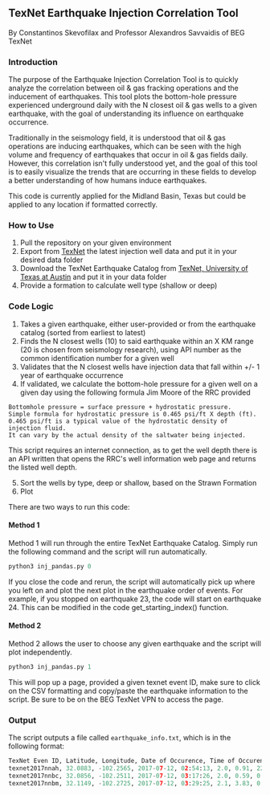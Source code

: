 ## TexNet Earthquake Injection Correlation Tool 
By Constantinos Skevofilax and Professor Alexandros Savvaidis of BEG TexNet

### Introduction 
The purpose of the Earthquake Injection Correlation Tool is to quickly analyze the correlation between oil & gas fracking operations and the inducement of earthquakes. This tool plots the bottom-hole pressure experienced underground daily with the N closest oil & gas wells to a given earthquake, with the goal of understanding its influence on earthquake occurrence.

Traditionally in the seismology field, it is understood that oil & gas operations are inducing earthquakes, which can be seen with the high volume and frequency of earthquakes that occur in oil & gas fields daily. However, this correlation isn't fully understood yet, and the goal of this tool is to easily visualize the trends that are occurring in these fields to develop a better understanding of how humans induce earthquakes. 

This code is currently applied for the Midland Basin, Texas but could be applied to any location if formatted correctly. 

### How to Use 

1. Pull the repository on your given environment
2. Export from [TexNet](https://injection.texnet.beg.utexas.edu/) the latest injection well data and put it in your desired data folder 
3. Download the TexNet Earthquake Catalog from [TexNet, University of Texas at Austin](https://www.beg.utexas.edu/texnet-cisr/texnet/earthquake-catalog) and put it in your data folder
4. Provide a formation to calculate well type (shallow or deep)

### Code Logic

1. Takes a given earthquake, either user-provided or from the earthquake catalog (sorted from earliest to latest)
2. Finds the N closest wells (10) to said earthquake within an X KM range (20 is chosen from seismology research), using API number as the common identification number for a given well
3. Validates that the N closest wells have injection data that fall within +/- 1 year of earthquake occurrence
4. If validated, we calculate the bottom-hole pressure for a given well on a given day using the following formula Jim Moore of the RRC provided
```
Bottomhole pressure = surface pressure + hydrostatic pressure.
Simple formula for hydrostatic pressure is 0.465 psi/ft X depth (ft).
0.465 psi/ft is a typical value of the hydrostatic density of injection fluid.
It can vary by the actual density of the saltwater being injected.
```

This script requires an internet connection, as to get the well depth there is an API written that opens the RRC's well information web page and returns the listed well depth.

5. Sort the wells by type, deep or shallow, based on the Strawn Formation
6. Plot 

There are two ways to run this code: 

#### Method 1 
Method 1 will run through the entire TexNet Earthquake Catalog. Simply run the following command and the script will run automatically. 

```python
python3 inj_pandas.py 0
```
If you close the code and rerun, the script will automatically pick up where you left on and plot the next plot in the earthquake order of events. For example, if you stopped on earthquake 23, the code will start on earthquake 24. This can be modified in the code get_starting_index() function. 

#### Method 2
Method 2 allows the user to choose any given earthquake and the script will plot independently.

```python
python3 inj_pandas.py 1
```
This will pop up a page, provided a given texnet event ID, make sure to click on the CSV formatting and copy/paste the earthquake information to the script. Be sure to be on the BEG TexNet VPN to access the page. 

### Output 
The script outputs a file called ```earthquake_info.txt```, which is in the following format: 

```python
TexNet Even ID, Latitude, Longitude, Date of Occurence, Time of Occurence, Magnitude, Distance between Previous Earthquake (KM), Time Lag Between Previous Earthquake and Current Earthquake
texnet2017nnah, 32.0883, -102.2565, 2017-07-12, 02:54:13, 2.0, 0.91, 22
texnet2017nnbc, 32.0856, -102.2511, 2017-07-12, 03:17:26, 2.0, 0.59, 0
texnet2017nnbm, 32.1149, -102.2725, 2017-07-12, 03:29:25, 2.1, 3.83, 0
```
